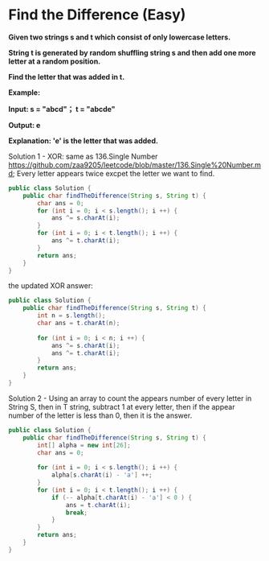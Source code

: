 # Find the Difference (Easy)

**Given two strings s and t which consist of only lowercase letters.**

**String t is generated by random shuffling string s and then add one more letter at a random position.**

**Find the letter that was added in t.**

**Example:**

**Input:
s = "abcd"；
t = "abcde"**

**Output:
e**

**Explanation:
'e' is the letter that was added.**

Solution 1 - XOR: same as 136.Single Number https://github.com/zaa9205/leetcode/blob/master/136.Single%20Number.md; Every letter appears twice excpet the letter we want to find.
```java
public class Solution {
    public char findTheDifference(String s, String t) {
        char ans = 0;
        for (int i = 0; i < s.length(); i ++) {
            ans ^= s.charAt(i);
        }
        for (int i = 0; i < t.length(); i ++) {
            ans ^= t.charAt(i);
        }
        return ans;
    }
}
```

the updated XOR answer:
```java
public class Solution {
    public char findTheDifference(String s, String t) {
        int n = s.length();
        char ans = t.charAt(n);
        
        for (int i = 0; i < n; i ++) {
            ans ^= s.charAt(i);
            ans ^= t.charAt(i);
        }
        return ans;
    }
}
```

Solution 2 - Using an array to count the appears number of every letter in String S, then in T string, subtract 1 at every letter, then if the appear number of the letter is less than 0, then it is the answer.
```java
public class Solution {
    public char findTheDifference(String s, String t) {
        int[] alpha = new int[26];
        char ans = 0;
        
        for (int i = 0; i < s.length(); i ++) {
            alpha[s.charAt(i) - 'a'] ++;
        }
        for (int i = 0; i < t.length(); i ++) {
            if (-- alpha[t.charAt(i) - 'a'] < 0 ) {
                ans = t.charAt(i);
                break;
            }
        }  
        return ans;
    }
}
```
